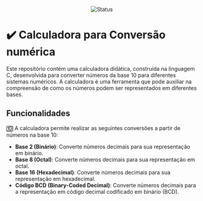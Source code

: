 <p align="center">
  <img
    src="https://img.shields.io/badge/Status-Em%20desenvolvimento-green?style=flat-square"
    alt="Status"
  />
</p>

# ✔️ Calculadora para Conversão numérica
Este repositório contém uma calculadora didática, construída na linguagem C, desenvolvida para converter números da base 10 para diferentes sistemas numéricos. A calculadora é uma ferramenta que pode auxiliar na compreensão de como os números podem ser representados em diferentes bases. 

## Funcionalidades
🔟 A calculadora permite realizar as seguintes conversões a partir de números na base 10:

- **Base 2 (Binário)**: Converte números decimais para sua representação em binário.
- **Base 8 (Octal)**: Converte números decimais para sua representação em octal.
- **Base 16 (Hexadecimal)**: Converte números decimais para sua representação em hexadecimal.
- **Código BCD (Binary-Coded Decimal)**: Converte números decimais para a representação em código decimal codificado em binário (BCD).
